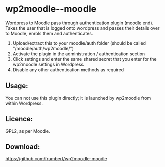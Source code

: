 wp2moodle--moodle
=================

Wordpress to Moodle pass through authentication plugin (moodle end). Takes the user that is logged onto wordpress and passes their details over to Moodle, enrols them and authenticates.

1. Upload/extract this to your moodle/auth folder (should be called "/moodle/auth/wp2moodle/")
2. Activate the plugin in the administration / authentication section
3. Click settings and enter the same shared secret that you enter for the wp2moodle settings in Wordpress
4. Disable any other authentication methods as required

Usage:
------
You can not use this plugin directly; it is launched by wp2moodle from within Wordpress. 

Licence:
--------
GPL2, as per Moodle.

Download:
---------
https://github.com/frumbert/wp2moodle-moodle